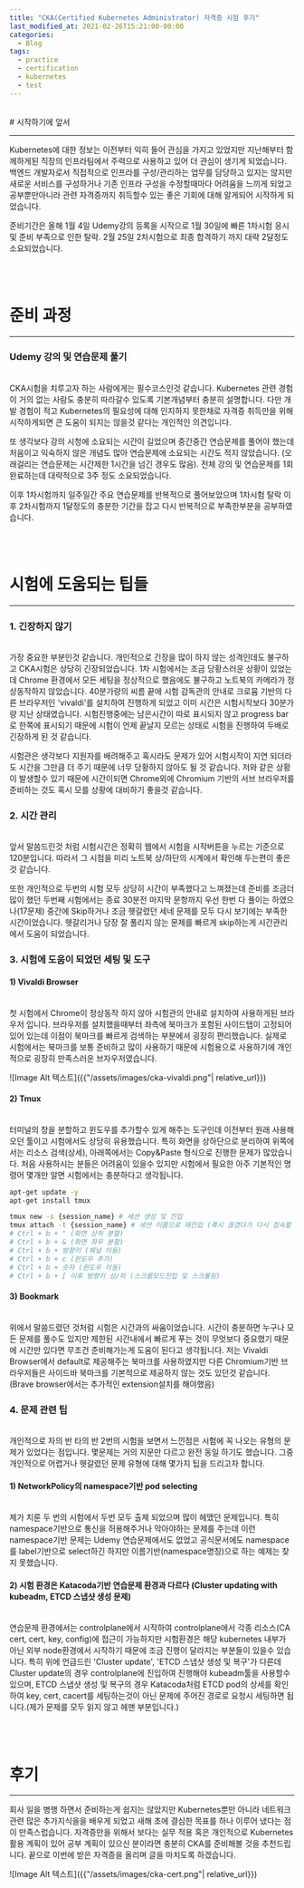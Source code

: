```yaml
---
title: "CKA(Certified Kubernetes Administrator) 자격증 시험 후기"
last_modified_at: 2021-02-26T15:21:00-00:00
categories:
  - Blog
tags:
  - practice
  - certification
  - kubernetes
  - test
---
```



<br>
# 시작하기에 앞서


---

Kubernetes에 대한 정보는 이전부터 익히 들어 관심을 가지고 있었지만 지난해부터 함께하게된 직장의 인프라팀에서 주력으로 사용하고 있어 더 관심이 생기게 되었습니다. 백엔드 개발자로서 직접적으로 인프라를 구성/관리하는 업무를 담당하고 있지는 않지만 새로운 서비스를 구성하거나 기존 인프라 구성을 수정할때마다 어려움을 느끼게 되었고 공부뿐만아니라 관련 자격증까지 취득할수 있는 좋은 기회에 대해 알게되어 시작하게 되었습니다.

준비기간은 올해 1월 4일 Udemy강의 등록을 시작으로 1월 30일에 빠른 1차시험 응시 및 준비 부족으로 인한 탈락. 2월 25일 2차시험으로 최종 합격하기 까지 대략 2달정도 소요되었습니다. 

<br><br>
# 준비 과정

---

### Udemy 강의 및 연습문제 풀기
<br>
CKA시험을 치루고자 하는 사람에게는 필수코스인것 같습니다. Kubernetes 관련 경험이 거의 없는 사람도 충분히 따라갈수 있도록 기본개념부터 충분히 설명합니다. 다만 개발 경험이 적고 Kubernetes의 필요성에 대해 인지하지 못한채로 자격증 취득만을 위해 시작하게되면 큰 도움이 되지는 않을것 같다는 개인적인 의견입니다.

또 생각보다 강의 시청에 소요되는 시간이 길었으며 중간중간 연습문제를 풀어야 했는데 처음이고 익숙하지 않은 개념도 많아 연습문제에 소요되는 시간도 적지 않았습니다. (오래걸리는 연습문제는 시간제한 1시간을 넘긴 경우도 많음). 전체 강의 및 연습문제를 1회 완료하는데 대략적으로 3주 정도 소요되었습니다.

이후 1차시험까지 일주일간 주요 연습문제를 반복적으로 풀어보았으며 1차시험 탈락 이후 2차시험까지 1달정도의 충분한 기간을 잡고 다시 반복적으로 부족한부분을 공부하였습니다.


<br><br>
# 시험에 도움되는 팁들

---

### 1. 긴장하지 않기
<br>
가장 중요한 부분인것 같습니다. 개인적으로 긴장을 많이 하지 않는 성격인데도 불구하고 CKA시험은 상당히 긴장되었습니다. 1차 시험에서는 조금 당황스러운 상황이 있었는데 Chrome 환경에서 모든 세팅을 정상적으로 했음에도 불구하고 노트북의 카메라가 정상동작하지 않았습니다. 40분가량의 씨름 끝에 시험 감독관의 안내로 크로뮴 기반의 다른 브라우저인 'vivaldi'를 설치하여 진행하게 되었고 이미 시간은 시험시작보다 30분가량 지난 상태였습니다. 시험진행중에는 남은시간이 따로 표시되지 않고 progress bar로 한쪽에 표시되기 때문에 시험이 언제 끝날지 모르는 상태로 시험을 진행하여 두배로 긴장하게 된 것 같습니다.

시험관은 생각보다 지원자를 배려해주고 혹시라도 문제가 있어 시험시작이 지연 되더라도 시간을 그만큼 더 주기 때문에 너무 당황하지 않아도 될 것 같습니다. 저와 같은 상황이 발생할수 있기 때문에 시간이되면 Chrome외에 Chromium 기반의 서브 브라우저를 준비하는 것도 혹시 모를 상황에 대비하기 좋을것 같습니다.

### 2. 시간 관리
<br>
앞서 말씀드린것 처럼 시험시간은 정확히 웹에서 시험을 시작버튼을 누르는 기준으로 120분입니다. 따라서 그 시점을 미리 노트북 상/하단의 시계에서 확인해 두는편이 좋은것 같습니다.

또한 개인적으로 두번의 시험 모두 상당히 시간이 부족했다고 느껴졌는데 준비를 조금더 많이 했던 두번째 시험에서는 종료 30분전 마지막 문항까지 우선 한번 다 풀이는 하였으나(17문제) 중간에 Skip하거나 조금 헷갈렸던 세네 문제를 모두 다시 보기에는 부족한 시간이었습니다. 헷갈리거나 당장 잘 풀리지 않는 문제를 빠르게 skip하는게 시간관리에서 도움이 되었습니다.

### 3. 시험에 도움이 되었던 세팅 및 도구

#### 1) Vivaldi Browser
<br>
첫 시험에서 Chrome이 정상동작 하지 않아 시험관의 안내로 설치하여 사용하게된 브라우저 입니다. 브라우저를 설치했을때부터 좌측에 북마크가 포함된 사이드탭이 고정되어 있어 있는데 이점이 북마크를 빠르게 검색하는 부분에서 굉장히 편리했습니다. 실제로 시험에서는 북마크를 보통 준비하고 많이 사용하기 때문에 시험용으로 사용하기에 개인적으로 굉장히 만족스러운 브자우저였습니다.

![Image Alt 텍스트]({{"/assets/images/cka-vivaldi.png"| relative_url}})

#### 2) Tmux
<br>
터미널의 창을 분할하고 윈도우를 추가할수 있게 해주는 도구인데 이전부터 원래 사용해오던 툴이고 시험에서도 상당히 유용했습니다. 특히 화면을 상하단으로 분리하여 위쪽에서는 리소스 검색(상세), 아래쪽에서는 Copy&Paste 형식으로 진행한 문제가 많았습니다. 처음 사용하시는 분들은 어려움이 있을수 있지만 시험에서 필요한 아주 기본적인 명령어 몇개만 알면 시험에서는 충분하다고 생각됩니다.

```bash
apt-get update -y
apt-get install tmux

tmux new -s {session_name} # 세션 생성 및 진입
tmux attach -t {session_name} # 세션 이름으로 재진입 (혹시 끊겼다가 다시 접속할 경우)
# Ctrl + b + " (화면 상하 분할)
# Ctrl + b + & (화면 좌우 분할)
# Ctrl + b + 방향키 (패널 이동)
# Ctrl + b + c (윈도우 추가)
# Ctrl + b + 숫자 (윈도우 이동)
# Ctrl + b + [ 이후 방향키 상/하 (스크롤모드진입 및 스크롤링)
```

#### 3) Bookmark
<br>
위에서 말씀드렸던 것처럼 시험은 시간과의 싸움이었습니다. 시간이 충분하면 누구나 모든 문제를 풀수도 있지만 제한된 시간내에서 빠르게 푸는 것이 무엇보다 중요했기 때문에 시간만 있다면 무조건 준비해가는게 도움이 된다고 생각됩니다. 저는 Vivaldi Browser에서 default로 제공해주는 북마크를 사용하였지만 다른 Chromium기반 브라우저들은 사이드바 북마크를 기본적으로 제공하지 않는 것도 있던것 같습니다. (Brave browser에서는 추가적인 extension설치를 해야했음)

### 4. 문제 관련 팁
<br>
개인적으로 자의 반 타의 반 2번의 시험을 보면서 느낀점은 시험에 꼭 나오는 유형의 문제가 있었다는 점입니다. 몇문제는 거의 지문만 다르고 완전 동일 하기도 했습니다. 그중 개인적으로 어렵거나 헷갈렸던 문제 유형에 대해 몇가지 팁을 드리고자 합니다.

#### 1) NetworkPolicy의 namespace기반 pod selecting
<br>
제가 치룬 두 번의 시험에서 두번 모두 출제 되었으며 많이 헤맸던 문제입니다. 특히 namespace기반으로 통신을 허용해주거나 막아야하는 문제를 주는데 이런 namespace기반 문제는 Udemy 연습문제에서도 없었고 공식문서에도 namespace를 label기반으로 select하긴 하지만 이름기반(namespace명칭)으로 하는 예제는 찾지 못했습니다.

#### 2) 시험 환경은 Katacoda기반 연습문제 환경과 다르다 (Cluster updating with kubeadm, ETCD 스냅샷 생성 문제)
<br>
연습문제 환경에서는 controlplane에서 시작하여 controlplane에서 각종 리소스(CA cert, cert, key, config)에 접근이 가능하지만 시험환경은 해당 kubernetes 내부가 아닌 외부 node환경에서 시작하기 때문에 조금 진행이 달라지는 부분들이 있을수 있습니다. 특히 위에 언급드린 'Cluster update', 'ETCD 스냅샷 생성 및 복구'가 다른데 Cluster update의 경우 controlplane에 진입하여 진행해야 kubeadm툴을 사용할수 있으며, ETCD 스냅샷 생성 및 복구의 경우 Katacoda처럼 ETCD pod의 상세를 확인하여 key, cert, cacert를 세팅하는것이 아닌 문제에 주어진 경로로 요청시 세팅하면 됩니다.(제가 문제를 모두 읽지 않고 헤맨 부분입니다.)


<br><br>
# 후기


---

회사 일을 병행 하면서 준비하는게 쉽지는 않았지만 Kubernetes뿐만 아니라 네트워크 관련 많은 추가지식을을 배우게 되었고 새해 초에 결심한 목표를 하나 이루어 냈다는 점이 만족스럽습니다. 자격증만을 위해서 보다는 실무 적용 혹은 개인적으로 Kubernetes 활용 계획이 있어 공부 계획이 있으신 분이라면 충분히 CKA를 준비해볼 것을 추천드립니다. 끝으로 이번에 받은 자격증을 올리며 글을 마치도록 하겠습니다.

![Image Alt 텍스트]({{"/assets/images/cka-cert.png"| relative_url}})
